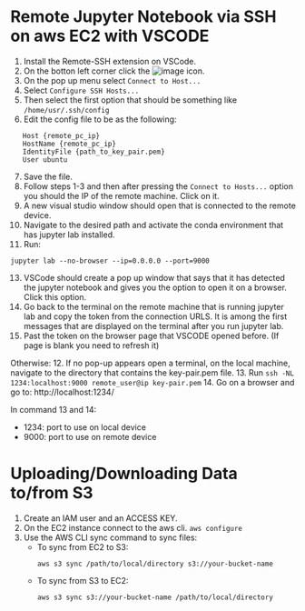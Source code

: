 # Remote Jupyter Notebook via SSH on aws EC2 with VSCODE

1. Install the Remote-SSH extension on VSCode.
2. On the botton left corner click the ![image](https://github.com/JohnRomanelis/Quick-Cheat-Sheets/assets/48806065/20eede30-d4ca-4cdf-90aa-ec1f2e3c7edd) icon.
3. On the pop up menu select `Connect to Host...`
4. Select `Configure SSH Hosts...`
5. Then select the first option that should be something like `/home/usr/.ssh/config`
6. Edit the config file to be as the following:
 ```# Read more about SSH config files: https://linux.die.net/man/5/ssh_config
    Host {remote_pc_ip}
    HostName {remote_pc_ip}
    IdentityFile {path_to_key_pair.pem}
    User ubuntu
```
7. Save the file.
8. Follow steps 1-3 and then after pressing the `Connect to Hosts...` option you should the IP of the remote machine. Click on it.
9. A new visual studio window should open that is connected to the remote device.
10. Navigate to the desired path and activate the conda environment that has jupyter lab installed.
11. Run:  
 ```
 jupyter lab --no-browser --ip=0.0.0.0 --port=9000
 ```
13. VSCode should create a pop up window that says that it has detected the jupyter notebook and gives you the option to open it on a browser. Click this option.
14. Go back to the terminal on the remote machine that is running jupyter lab and copy the token from the connection URLS. It is among the first messages that are displayed on the terminal after you run jupyter lab.
15. Past the token on the browser page that VSCODE opened before. (If page is blank you need to refresh it)

Otherwise:
12. If no pop-up appears open a terminal, on the local machine, navigate to the directory that contains the key-pair.pem file. 
13. Run `ssh -NL 1234:localhost:9000 remote_user@ip key-pair.pem`
14. Go on a browser and go to: http://localhost:1234/

In command 13 and 14:
- 1234: port to use on local device
- 9000: port to use on remote device

# Uploading/Downloading Data to/from S3
1. Create an IAM user and an ACCESS KEY.
2. On the EC2 instance connect to the aws cli. 
   ```aws configure```
3. Use the AWS CLI sync command to sync files:
   - To sync from EC2 to S3:
     ```
     aws s3 sync /path/to/local/directory s3://your-bucket-name
     ```
   - To sync from S3 to EC2:
     ```
     aws s3 sync s3://your-bucket-name /path/to/local/directory
     ```
